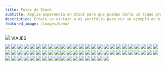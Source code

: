 ```yaml
---
title: Fotos de Stock 
subtitle: Amplia experencia en Stock para que puedas darle un toque profesional a tu negocio
description: Échale un vistazo a mi portfolio para ver un ejemplo de mis fotografias.
featured_image: /images/demo/
---
```


<script type="text/javascript">
	document.body.style.backgroundColor = 'black';
</script>

<div class="gallery" data-columns="1" style="margin-bottom: 10px">
	<img src="/images/Pagina2Viajes/38.jpg">
	<page class="centered">VIAJES</page>
</div>

<div class="gallery" data-columns="3">	
	<img src="/images/Pagina2Viajes/1.jpg">
	<img src="/images/Pagina2Viajes/2.jpg">
	<img src="/images/Pagina2Viajes/3.jpg">
	<img src="/images/Pagina2Viajes/4.jpg">
	<img src="/images/Pagina2Viajes/5.jpg">
	<img src="/images/Pagina2Viajes/6.jpg">
	<img src="/images/Pagina2Viajes/7.jpg">
	<img src="/images/Pagina2Viajes/8.jpg">
	<img src="/images/Pagina2Viajes/9.jpg">
	<img src="/images/Pagina2Viajes/10.jpg">
	<img src="/images/Pagina2Viajes/11.jpg">
	<img src="/images/Pagina2Viajes/12.jpg">
	<img src="/images/Pagina2Viajes/13.jpg">
	<img src="/images/Pagina2Viajes/14.jpg">
	<img src="/images/Pagina2Viajes/15.jpg">
	<img src="/images/Pagina2Viajes/16.jpg">
	<img src="/images/Pagina2Viajes/16-2.jpg">
	<img src="/images/Pagina2Viajes/17.jpg">
	<img src="/images/Pagina2Viajes/18.jpg">
	<img src="/images/Pagina2Viajes/19.jpg">
	<img src="/images/Pagina2Viajes/20.jpg">
	<img src="/images/Pagina2Viajes/21.jpg">
	<img src="/images/Pagina2Viajes/22.jpg">
	<img src="/images/Pagina2Viajes/23.jpg">
	<img src="/images/Pagina2Viajes/24.jpg">
	<img src="/images/Pagina2Viajes/25.jpg">
	<img src="/images/Pagina2Viajes/26.jpg">
	<img src="/images/Pagina2Viajes/27.jpg">
	<img src="/images/Pagina2Viajes/28.jpg">
	<img src="/images/Pagina2Viajes/29.jpg">
	<img src="/images/Pagina2Viajes/30.jpg">
	<img src="/images/Pagina2Viajes/31.jpg">
	<img src="/images/Pagina2Viajes/32.jpg">
	<img src="/images/Pagina2Viajes/33.jpg">
	<img src="/images/Pagina2Viajes/34.jpg">
	<img src="/images/Pagina2Viajes/35.jpg">
	<img src="/images/Pagina2Viajes/36.jpg">
	<img src="/images/Pagina2Viajes/37.jpg">
	<img src="/images/Pagina2Viajes/38.jpg">
	<img src="/images/Pagina2Viajes/40.jpg">
	<img src="/images/Pagina2Viajes/41.jpg">
	<img src="/images/Pagina2Viajes/42.jpg">
	<img src="/images/Pagina2Viajes/43.jpg">
	<img src="/images/Pagina2Viajes/44.jpg">
	<img src="/images/Pagina2Viajes/45.jpg">
	<img src="/images/Pagina2Viajes/46.jpg">
	<img src="/images/Pagina2Viajes/47.jpg">
	<img src="/images/Pagina2Viajes/48.jpg">
	<img src="/images/Pagina2Viajes/49.jpg">
	<img src="/images/Pagina2Viajes/50.jpg">
	<img src="/images/Pagina2Viajes/51.jpg">
	<img src="/images/Pagina2Viajes/52.jpg">
	<img src="/images/Pagina2Viajes/53.jpg">
	<img src="/images/Pagina2Viajes/54.jpg">
	<img src="/images/Pagina2Viajes/55.jpg">
	<img src="/images/Pagina2Viajes/56.jpg">
	<img src="/images/Pagina2Viajes/57.jpg">
	<img src="/images/Pagina2Viajes/58.jpg">
	<img src="/images/Pagina2Viajes/59.jpg">
	<img src="/images/Pagina2Viajes/60.jpg">
	<img src="/images/Pagina2Viajes/61.jpg">
	<img src="/images/Pagina2Viajes/62.jpg">
	<img src="/images/Pagina2Viajes/64.jpg">
	<img src="/images/Pagina2Viajes/67.jpg">
	<img src="/images/Pagina2Viajes/63.jpg">
	<img src="/images/Pagina2Viajes/65.jpg">
	<img src="/images/Pagina2Viajes/66.jpg">
	
</div>

